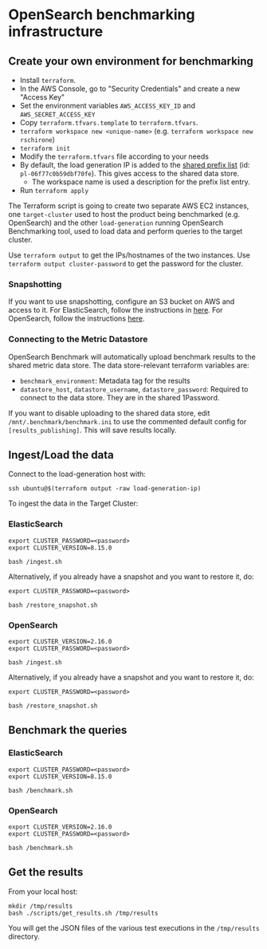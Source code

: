 # OpenSearch benchmarking infrastructure

## Create your own environment for benchmarking

- Install `terraform`.
- In the AWS Console, go to "Security Credentials" and create a new "Access Key"
- Set the environment variables `AWS_ACCESS_KEY_ID` and `AWS_SECRET_ACCESS_KEY`
- Copy `terraform.tfvars.template` to `terraform.tfvars`.
- `terraform workspace new <unique-name>` (e.g. `terraform workspace new rschirone`)
- `terraform init`
- Modify the `terraform.tfvars` file according to your needs
- By default, the load generation IP is added to the [shared prefix list](https://us-east-1.console.aws.amazon.com/vpcconsole/home?region=us-east-1#PrefixListDetails:prefixListId=pl-06f77c0b59dbf70fe) (id: `pl-06f77c0b59dbf70fe`). This gives access to the shared data store.
  - The workspace name is used a description for the prefix list entry.
- Run `terraform apply`

The Terraform script is going to create two separate AWS EC2 instances, one
`target-cluster` used to host the product being benchmarked (e.g. OpenSearch)
and the other `load-generation` running OpenSearch Benchmarking tool, used to
load data and perform queries to the target cluster.

Use `terraform output` to get the IPs/hostnames of the two instances.
Use `terraform output cluster-password` to get the password for the cluster.

### Snapshotting

If you want to use snapshotting, configure an S3 bucket on AWS and access to it. For ElasticSearch, follow the instructions in [here](https://www.elastic.co/guide/en/elasticsearch/reference/current/repository-s3.html). For OpenSearch, follow the instructions [here](https://opensearch.org/docs/latest/tuning-your-cluster/availability-and-recovery/snapshots/index/).

### Connecting to the Metric Datastore

OpenSearch Benchmark will automatically upload benchmark results to the shared metric data store. The data store-relevant terraform variables are:

- `benchmark_environment`: Metadata tag for the results
- `datastore_host`, `datastore_username`, `datastore_password`: Required to connect to the data store. They are in the shared 1Password.

If you want to disable uploading to the shared data store, edit `/mnt/.benchmark/benchmark.ini` to use the commented default config for `[results_publishing]`. This will save results locally.

## Ingest/Load the data

Connect to the load-generation host with:

```shell
ssh ubuntu@$(terraform output -raw load-generation-ip)
```

To ingest the data in the Target Cluster:

### ElasticSearch

```shell
export CLUSTER_PASSWORD=<password>
export CLUSTER_VERSION=8.15.0

bash /ingest.sh
```

Alternatively, if you already have a snapshot and you want to restore it, do:

```shell
export CLUSTER_PASSWORD=<password>

bash /restore_snapshot.sh
```

### OpenSearch

```shell
export CLUSTER_VERSION=2.16.0
export CLUSTER_PASSWORD=<password>

bash /ingest.sh
```

Alternatively, if you already have a snapshot and you want to restore it, do:

```shell
export CLUSTER_PASSWORD=<password>

bash /restore_snapshot.sh
```

## Benchmark the queries

### ElasticSearch

```shell
export CLUSTER_PASSWORD=<password>
export CLUSTER_VERSION=8.15.0

bash /benchmark.sh
```

### OpenSearch

```shell
export CLUSTER_VERSION=2.16.0
export CLUSTER_PASSWORD=<password>

bash /benchmark.sh
```

## Get the results

From your local host:

```shell
mkdir /tmp/results
bash ./scripts/get_results.sh /tmp/results
```

You will get the JSON files of the various test executions in the `/tmp/results`
directory.
